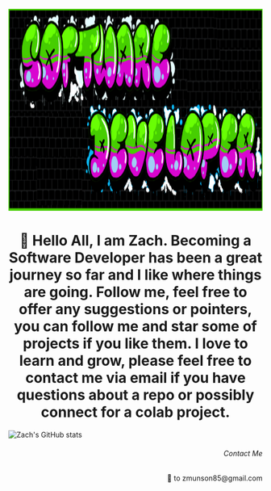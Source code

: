 <p align="background">
  <img src="gitRMimage.png" height ="400"width="1000" title="hover text">
</p>

<h1 align="center"> 👋 Hello All, I am Zach. Becoming a Software Developer has been a great journey so far and I like where things are going. Follow me, feel free to offer any suggestions or pointers, you can follow me and star some of projects if you like them. I love to learn and grow, please feel free to contact me via email if you have questions about a repo or possibly connect for a colab project. </h1>

![Zach's GitHub stats](https://github-readme-stats.vercel.app/api?username=zmunson85&theme=dark&show_icons=true)
<h6 align="right">Contact Me</h6>
<p align="right">📧 to zmunson85@gmail.com</p>



